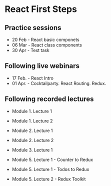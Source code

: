 # React First Steps

## Practice sessions

- 20 Feb - React basic componets
- 06 Mar - React class components
- 30 Apr - Test task

## Following live webinars

- 17 Feb. - React Intro
- 01 Apr. - Cocktailparty. React Routing. Redux.

## Following recorded lectures

- Module 1. Lecture 1
- Module 1. Lecture 2

- Module 2. Lecture 1
- Module 2. Lecture 2

- Module 3. Lecture 1

- Module 5. Lecture 1 - Counter to Redux
- Module 5. Lecture 1 - Todos to Redux
- Module 5. Lecture 2 - Redux Toolkit

